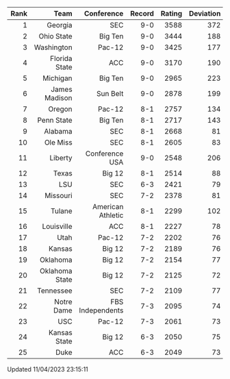 | Rank  | Team                 | Conference           | Record   | Rating | Deviation |
| ---:  | ---:                 | ---:                 | ---:     | ---:   | ---:      |
| 1     | Georgia              | SEC                  | 9-0      | 3588   | 372       |
| 2     | Ohio State           | Big Ten              | 9-0      | 3444   | 188       |
| 3     | Washington           | Pac-12               | 9-0      | 3425   | 177       |
| 4     | Florida State        | ACC                  | 9-0      | 3170   | 190       |
| 5     | Michigan             | Big Ten              | 9-0      | 2965   | 223       |
| 6     | James Madison        | Sun Belt             | 9-0      | 2878   | 199       |
| 7     | Oregon               | Pac-12               | 8-1      | 2757   | 134       |
| 8     | Penn State           | Big Ten              | 8-1      | 2717   | 143       |
| 9     | Alabama              | SEC                  | 8-1      | 2668   | 81        |
| 10    | Ole Miss             | SEC                  | 8-1      | 2605   | 83        |
| 11    | Liberty              | Conference USA       | 9-0      | 2548   | 206       |
| 12    | Texas                | Big 12               | 8-1      | 2514   | 88        |
| 13    | LSU                  | SEC                  | 6-3      | 2421   | 79        |
| 14    | Missouri             | SEC                  | 7-2      | 2378   | 81        |
| 15    | Tulane               | American Athletic    | 8-1      | 2299   | 102       |
| 16    | Louisville           | ACC                  | 8-1      | 2227   | 78        |
| 17    | Utah                 | Pac-12               | 7-2      | 2202   | 76        |
| 18    | Kansas               | Big 12               | 7-2      | 2189   | 76        |
| 19    | Oklahoma             | Big 12               | 7-2      | 2154   | 77        |
| 20    | Oklahoma State       | Big 12               | 7-2      | 2125   | 72        |
| 21    | Tennessee            | SEC                  | 7-2      | 2109   | 77        |
| 22    | Notre Dame           | FBS Independents     | 7-3      | 2095   | 74        |
| 23    | USC                  | Pac-12               | 7-3      | 2061   | 73        |
| 24    | Kansas State         | Big 12               | 6-3      | 2050   | 75        |
| 25    | Duke                 | ACC                  | 6-3      | 2049   | 73        |

Updated 11/04/2023 23:15:11
